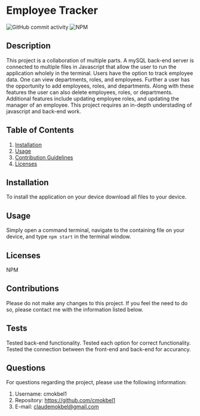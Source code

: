 # Employee Tracker
  ![GitHub commit activity](https://img.shields.io/github/commit-activity/m/cmokbel1/Employee-Tracker)
  ![NPM](https://img.shields.io/npm/l/full)


  ## Description 
  This project is a collaboration of multiple parts. A  mySQL back-end server is connected to multiple files in Javascript that allow the user to run the application wholely in the terminal. Users have the option to track employee data. One can view departments, roles, and employees. Further a user has the opportunity to add employees, roles, and departments. Along with these features the user can also delete employees, roles, or departments. Additional features include updating employee roles, and updating the manager of an employee.  This project requires an in-depth understading of javascript and back-end work.

  ## Table of Contents
  1. [Installation](#Installation)
  2. [Usage](#Usage)
  3. [Contribution Guidelines](#Contributions)
  4. [Licenses](#Licenses)
      
  ## Installation
  To install the application on your device download all files to your device.

  ## Usage
  Simply open a command terminal, navigate to the containing file on your device, and type `npm start` in the terminal window.

  ## Licenses
  NPM

  ## Contributions
  Please do not make any changes to this project. If you feel the need to do so, please contact me with the information listed below.

  ## Tests
  Tested back-end functionality. Tested each option for correct functionality. Tested the connection between the front-end and back-end for accurancy.

  ## Questions
   For questions regarding the project, please use the following information:
  1. Username: cmokbel1
  2. Repository: https://github.com/cmokbel1
  3. E-mail: claudemokbel@gmail.com
